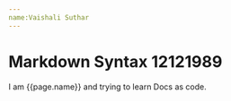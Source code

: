 ```yaml
---
name:Vaishali Suthar
---
```


#  Markdown Syntax 12121989

I am {{page.name}} and trying to learn Docs as code. 
